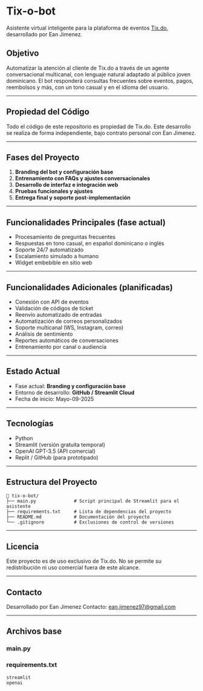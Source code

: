 # Tix-o-bot

Asistente virtual inteligente para la plataforma de eventos [Tix.do](https://tix.do), desarrollado por Ean Jimenez.

## Objetivo

Automatizar la atención al cliente de Tix.do a través de un agente conversacional multicanal, con lenguaje natural adaptado al público joven dominicano. El bot responderá consultas frecuentes sobre eventos, pagos, reembolsos y más, con un tono casual y en el idioma del usuario.

---

## Propiedad del Código

Todo el código de este repositorio es propiedad de Tix.do. Este desarrollo se realiza de forma independiente, bajo contrato personal con Ean Jimenez.

---

## Fases del Proyecto

1. **Branding del bot y configuración base**
2. **Entrenamiento con FAQs y ajustes conversacionales**
3. **Desarrollo de interfaz e integración web**
4. **Pruebas funcionales y ajustes**
5. **Entrega final y soporte post-implementación**

---

## Funcionalidades Principales (fase actual)

* Procesamiento de preguntas frecuentes
* Respuestas en tono casual, en español dominicano o inglés
* Soporte 24/7 automatizado
* Escalamiento simulado a humano
* Widget embebible en sitio web

---

## Funcionalidades Adicionales (planificadas)

* Conexión con API de eventos
* Validación de códigos de ticket
* Reenvío automatizado de entradas
* Automatización de correos personalizados
* Soporte multicanal (WS, Instagram, correo)
* Análisis de sentimiento
* Reportes automáticos de conversaciones
* Entrenamiento por canal o audiencia

---

## Estado Actual

* Fase actual: **Branding y configuración base**
* Entorno de desarrollo: **GitHub / Streamlit Cloud**
* Fecha de inicio: Mayo-09-2025

---

## Tecnologías

* Python
* Streamlit (versión gratuita temporal)
* OpenAI GPT-3.5 (API comercial)
* Replit / GitHub (para prototipado)

---

## Estructura del Proyecto

```
📁 tix-o-bot/
├── main.py              # Script principal de Streamlit para el asistente
├── requirements.txt     # Lista de dependencias del proyecto
├── README.md            # Documentación del proyecto
└── .gitignore           # Exclusiones de control de versiones
```

---

## Licencia

Este proyecto es de uso exclusivo de Tix.do. No se permite su redistribución ni uso comercial fuera de este alcance.

---

## Contacto

Desarrollado por Ean Jimenez
Contacto: [ean.jimenez97@gmail.com](mailto:ean.jimenez97@gmail.com)

---

## Archivos base

### main.py

### requirements.txt

```
streamlit
openai
```

